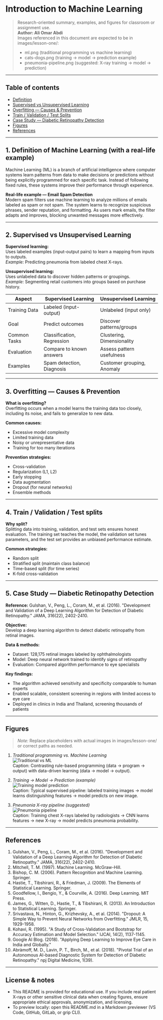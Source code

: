 # Introduction to Machine Learning

> Research-oriented summary, examples, and figures for classroom or assignment use.  
> **Author: Ali Omar Abdi**  
> Images referenced in this document are expected to be in images/lesson-one/:
> - ml.png (traditional programming vs machine learning)
> - cats-dogs.png (training → model → prediction example)
> - pneumonia-pipeline.png (suggested: X-ray training → model → prediction)

---

## Table of contents
- [Definition](#1-definition-of-machine-learning-with-a-real-life-example)
- [Supervised vs Unsupervised Learning](#2-supervised-vs-unsupervised-learning)
- [Overfitting — Causes & Prevention](#3-overfitting---causes--prevention)
- [Train / Validation / Test Splits](#4-train--validation--test-splits)
- [Case Study — Diabetic Retinopathy Detection](#5-case-study--diabetic-retinopathy-detection)
- [Figures](#figures)
- [References](#references)

---

## 1. Definition of Machine Learning (with a real-life example)

Machine Learning (ML) is a branch of artificial intelligence where computer systems learn patterns from data to make decisions or predictions without being explicitly programmed for each specific task. Instead of following fixed rules, these systems improve their performance through experience.

**Real-life example — Email Spam Detection**  
Modern spam filters use machine learning to analyze millions of emails labeled as spam or not spam. The system learns to recognize suspicious phrases, sender reputation, and formatting. As users mark emails, the filter adapts and improves, blocking unwanted messages more effectively.

---

## 2. Supervised vs Unsupervised Learning

**Supervised learning:**  
Uses labeled examples (input-output pairs) to learn a mapping from inputs to outputs.  
*Example:* Predicting pneumonia from labeled chest X-rays.

**Unsupervised learning:**  
Uses unlabeled data to discover hidden patterns or groupings.  
*Example:* Segmenting retail customers into groups based on purchase history.

| Aspect           | Supervised Learning         | Unsupervised Learning        |
|------------------|----------------------------|-----------------------------|
| Training Data    | Labeled (input-output)     | Unlabeled (input only)      |
| Goal             | Predict outcomes           | Discover patterns/groups    |
| Common Tasks     | Classification, Regression | Clustering, Dimensionality  |
| Evaluation       | Compare to known answers   | Assess pattern usefulness   |
| Examples         | Spam detection, Diagnosis  | Customer grouping, Anomaly  |

---

## 3. Overfitting — Causes & Prevention

**What is overfitting?**  
Overfitting occurs when a model learns the training data too closely, including its noise, and fails to generalize to new data.

**Common causes:**  
- Excessive model complexity  
- Limited training data  
- Noisy or unrepresentative data  
- Training for too many iterations

**Prevention strategies:**  
- Cross-validation  
- Regularization (L1, L2)  
- Early stopping  
- Data augmentation  
- Dropout (for neural networks)  
- Ensemble methods

---

## 4. Train / Validation / Test splits

**Why split?**  
Splitting data into training, validation, and test sets ensures honest evaluation. The training set teaches the model, the validation set tunes parameters, and the test set provides an unbiased performance estimate.

**Common strategies:**  
- Random split  
- Stratified split (maintain class balance)  
- Time-based split (for time series)  
- K-fold cross-validation

---

## 5. Case Study — Diabetic Retinopathy Detection

**Reference:** Gulshan, V., Peng, L., Coram, M., et al. (2016). "Development and Validation of a Deep Learning Algorithm for Detection of Diabetic Retinopathy." JAMA, 316(22), 2402-2410.

**Objective:**  
Develop a deep learning algorithm to detect diabetic retinopathy from retinal images.

**Data & methods:**  
- Dataset: 128,175 retinal images labeled by ophthalmologists  
- Model: Deep neural network trained to identify signs of retinopathy  
- Evaluation: Compared algorithm performance to eye specialists

**Key findings:**  
- The algorithm achieved sensitivity and specificity comparable to human experts  
- Enabled scalable, consistent screening in regions with limited access to eye care  
- Deployed in clinics in India and Thailand, screening thousands of patients

---

## Figures

> *Note:* Replace placeholders with actual images in images/lesson-one/ or correct paths as needed.

1. *Traditional programming vs. Machine Learning*  
   ![Traditional vs ML](images/lesson-one/ml.png)  
   Caption: Contrasting rule-based programming (data → program → output) with data-driven learning (data → model → output).

2. *Training → Model → Prediction (example)*  
   ![Training model prediction](images/lesson-one/cats-dogs.png)  
   Caption: Typical supervised pipeline: labeled training images → model learns distinguishing features → model predicts on new image.

3. *Pneumonia X-ray pipeline (suggested)*  
   ![Pneumonia pipeline](images/lesson-one/pneumonia-pipeline.png)  
   Caption: Training chest X-rays labeled by radiologists → CNN learns features → new X-ray → model predicts pneumonia probability.

---

## References

1. Gulshan, V., Peng, L., Coram, M., et al. (2016). "Development and Validation of a Deep Learning Algorithm for Detection of Diabetic Retinopathy." JAMA, 316(22), 2402-2410.
2. Mitchell, T. M. (1997). Machine Learning. McGraw-Hill.
3. Bishop, C. M. (2006). Pattern Recognition and Machine Learning. Springer.
4. Hastie, T., Tibshirani, R., & Friedman, J. (2009). The Elements of Statistical Learning. Springer.
5. Goodfellow, I., Bengio, Y., & Courville, A. (2016). Deep Learning. MIT Press.
6. James, G., Witten, D., Hastie, T., & Tibshirani, R. (2013). An Introduction to Statistical Learning. Springer.
7. Srivastava, N., Hinton, G., Krizhevsky, A., et al. (2014). "Dropout: A Simple Way to Prevent Neural Networks from Overfitting." JMLR, 15, 1929-1958.
8. Kohavi, R. (1995). "A Study of Cross-Validation and Bootstrap for Accuracy Estimation and Model Selection." IJCAI, 14(2), 1137-1145.
9. Google AI Blog. (2018). "Applying Deep Learning to Improve Eye Care in India and Globally."
10. Abràmoff, M. D., Lavin, P. T., Birch, M., et al. (2018). "Pivotal Trial of an Autonomous AI-based Diagnostic System for Detection of Diabetic Retinopathy." npj Digital Medicine, 1(39).

---

## License & notes
- This README is provided for educational use. If you include real patient X-rays or other sensitive clinical data when creating figures, ensure appropriate ethical approvals, anonymization, and licensing.
- To preview locally: open this README.md in a Markdown previewer (VS Code, GitHub, GitLab, or grip CLI).
